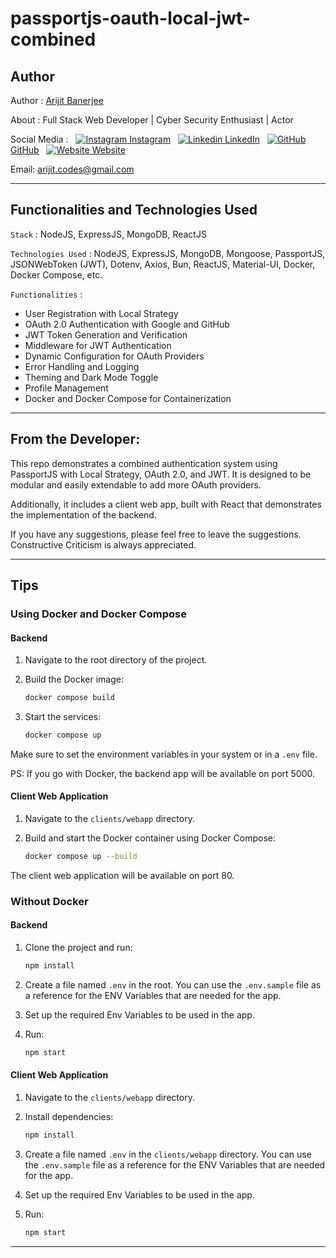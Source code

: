 # passportjs-oauth-local-jwt-combined

## Author

Author : [Arijit Banerjee](https://www.github.com/ArijitCodes)

About : Full Stack Web Developer | Cyber Security Enthusiast | Actor

Social Media : &nbsp;
[![Instagram](https://i.ibb.co/4t76vTc/insta-transparent-14px.png) Instagram](https://www.instagram.com/arijit.codes)
&nbsp;
[![Linkedin](https://i.stack.imgur.com/gVE0j.png) LinkedIn](https://www.linkedin.com/in/arijitban)
&nbsp;
[![GitHub](https://i.stack.imgur.com/tskMh.png) GitHub](https://github.com/ArijitCodes)
&nbsp;
[![Website](https://i.ibb.co/wCV57xR/Internet-1.png) Website](https://iamarijit.dev)

Email: arijit.codes@gmail.com

<hr>

<!-- ## Live Demo

For a Live Demo, check : [https://passportjs-oauth-local-jwt-combined.iamarijit.dev](https://passportjs-oauth-local-jwt-combined.iamarijit.dev)

<hr> -->

## Functionalities and Technologies Used

`Stack` : NodeJS, ExpressJS, MongoDB, ReactJS

`Technologies Used` : NodeJS, ExpressJS, MongoDB, Mongoose, PassportJS, JSONWebToken (JWT), Dotenv, Axios, Bun, ReactJS, Material-UI, Docker, Docker Compose, etc.

`Functionalities` :

- User Registration with Local Strategy
- OAuth 2.0 Authentication with Google and GitHub
- JWT Token Generation and Verification
- Middleware for JWT Authentication
- Dynamic Configuration for OAuth Providers
- Error Handling and Logging
- Theming and Dark Mode Toggle
- Profile Management
- Docker and Docker Compose for Containerization

<hr>

## From the Developer:

This repo demonstrates a combined authentication system using PassportJS with Local Strategy, OAuth 2.0, and JWT. It is designed to be modular and easily extendable to add more OAuth providers.

Additionally, it includes a client web app, built with React that demonstrates the implementation of the backend.

If you have any suggestions, please feel free to leave the suggestions. Constructive Criticism is always appreciated.

<hr>

## Tips

### Using Docker and Docker Compose

#### Backend

1. Navigate to the root directory of the project.

2. Build the Docker image:

   ```sh
   docker compose build
   ```

3. Start the services:
   ```sh
   docker compose up
   ```

Make sure to set the environment variables in your system or in a `.env` file.

PS: If you go with Docker, the backend app will be available on port 5000.

#### Client Web Application

1. Navigate to the `clients/webapp` directory.

2. Build and start the Docker container using Docker Compose:
   ```sh
   docker compose up --build
   ```

The client web application will be available on port 80.

### Without Docker

#### Backend

1. Clone the project and run:

   ```sh
   npm install
   ```

2. Create a file named `.env` in the root. You can use the `.env.sample` file as a reference for the ENV Variables that are needed for the app.

3. Set up the required Env Variables to be used in the app.

4. Run:
   ```sh
   npm start
   ```

#### Client Web Application

1. Navigate to the `clients/webapp` directory.

2. Install dependencies:

   ```sh
   npm install
   ```

3. Create a file named `.env` in the `clients/webapp` directory. You can use the `.env.sample` file as a reference for the ENV Variables that are needed for the app.

4. Set up the required Env Variables to be used in the app.

5. Run:
   ```sh
   npm start
   ```

<hr>
